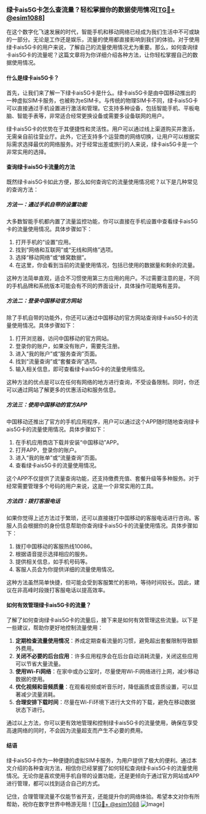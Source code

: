 ### 绿卡ais5G卡怎么查流量？轻松掌握你的数据使用情况[[TG💪+ @esim1088](https://t.me/s/esim1088)]

在这个数字化飞速发展的时代，智能手机和移动网络已经成为我们生活中不可或缺的一部分。无论是工作还是娱乐，流量的使用都直接影响到我们的体验。对于使用绿卡ais5G卡的用户来说，了解自己的流量使用情况尤为重要。那么，如何查询绿卡ais5G卡的流量呢？这篇文章将为你详细介绍各种方法，让你轻松掌握自己的数据使用情况。

#### 什么是绿卡ais5G卡？

首先，让我们来了解一下绿卡ais5G卡是什么。绿卡ais5G卡是由中国移动推出的一种虚拟SIM卡服务，也被称为eSIM卡。与传统的物理SIM卡不同，绿卡ais5G卡可以直接通过手机设置进行激活和管理。它支持多种设备，包括智能手机、平板电脑、智能手表等，非常适合经常更换设备或需要多设备联网的用户。

绿卡ais5G卡的优势在于其便捷性和灵活性。用户可以通过线上渠道购买并激活，无需亲自前往营业厅。此外，它还支持多个运营商的网络切换，让用户可以根据实际需求选择最优的网络服务。对于经常出差或旅行的人来说，绿卡ais5G卡是一个非常实用的选择。

#### 查询绿卡ais5G卡流量的方法

既然绿卡ais5G卡如此方便，那么如何查询它的流量使用情况呢？以下是几种常见的查询方法：

##### 方法一：通过手机自带的设置功能

大多数智能手机都内置了流量监控功能，你可以直接在手机设置中查看绿卡ais5G卡的流量使用情况。具体步骤如下：

1. 打开手机的“设置”应用。
2. 找到“网络和互联网”或“无线和网络”选项。
3. 选择“移动网络”或“蜂窝数据”。
4. 在这里，你会看到当前的流量使用情况，包括已使用的数据量和剩余的流量。

这种方法简单直观，适合不习惯使用第三方应用的用户。不过需要注意的是，不同的手机品牌和系统版本可能会有不同的界面设计，具体操作可能略有差异。

##### 方法二：登录中国移动官方网站

除了手机自带的功能外，你还可以通过中国移动的官方网站查询绿卡ais5G卡的流量使用情况。具体步骤如下：

1. 打开浏览器，访问中国移动的官方网站。
2. 登录你的账户，如果没有账户，需要先注册。
3. 进入“我的账户”或“服务查询”页面。
4. 找到“流量查询”或“套餐查询”选项。
5. 输入相关信息，即可查看绿卡ais5G卡的流量使用情况。

这种方法的优点是可以在任何有网络的地方进行查询，不受设备限制。同时，你还可以通过网站了解更多的优惠活动和服务信息。

##### 方法三：使用中国移动的官方APP

中国移动还推出了官方的手机应用程序，用户可以通过这个APP随时随地查询绿卡ais5G卡的流量使用情况。具体步骤如下：

1. 在手机应用商店下载并安装“中国移动”APP。
2. 打开APP，登录你的账户。
3. 进入“我的账单”或“流量查询”页面。
4. 查看绿卡ais5G卡的流量使用情况。

这个APP不仅提供了流量查询功能，还支持缴费充值、套餐升级等多种服务。对于经常需要管理多个号码的用户来说，这是一个非常实用的工具。

##### 方法四：拨打客服电话

如果你觉得上述方法过于繁琐，还可以直接拨打中国移动的客服电话进行咨询。客服人员会根据你的身份信息帮助你查询绿卡ais5G卡的流量使用情况。具体步骤如下：

1. 拨打中国移动的客服热线10086。
2. 根据语音提示选择相应的服务。
3. 提供相关信息，如手机号码等。
4. 客服人员会为你提供详细的流量使用情况。

这种方法虽然简单快捷，但可能会受到客服繁忙的影响，等待时间较长。因此，建议在非高峰时段拨打客服电话以提高效率。

#### 如何有效管理绿卡ais5G卡的流量？

了解了如何查询绿卡ais5G卡的流量后，接下来是如何有效管理这些流量。以下是一些建议，帮助你更好地控制流量使用：

1. **定期检查流量使用情况**：养成定期查看流量的习惯，避免超出套餐限制导致额外费用。
2. **关闭不必要的后台应用**：许多应用程序会在后台自动消耗流量，关闭这些应用可以节省大量流量。
3. **使用Wi-Fi网络**：在家中或办公室时，尽量使用Wi-Fi网络进行上网，减少移动数据的使用。
4. **优化视频和音频质量**：在观看视频或听音乐时，降低画质或音质设置，可以显著减少流量消耗。
5. **合理安排下载时间**：尽量在Wi-Fi环境下进行大文件的下载，避免在移动数据状态下进行。

通过以上方法，你可以更有效地管理和控制绿卡ais5G卡的流量使用，确保在享受高速网络的同时，不会因为流量超支而产生不必要的费用。

#### 结语

绿卡ais5G卡作为一种便捷的虚拟SIM卡服务，为用户提供了极大的便利。通过本文介绍的各种查询方法，相信你已经掌握了如何轻松查询绿卡ais5G卡的流量使用情况。无论你是喜欢使用手机自带的设置功能，还是更倾向于通过官方网站或APP进行管理，都可以找到适合自己的方式。

记住，合理管理流量不仅能节省开支，还能提升你的网络体验。希望本文对你有所帮助，祝你在数字世界中畅游无阻！[[TG💪+ @esim1088](https://t.me/s/esim1088) ![Image](https://i.postimg.cc/4NQfJmqS/Snipaste-2025-05-13-00-14-12.png)]